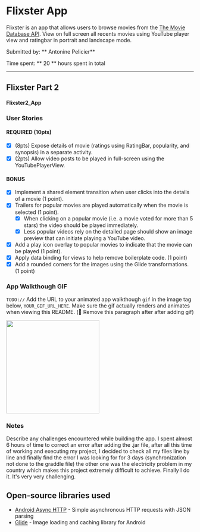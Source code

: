 # Flixster App
Flixster is an app that allows users to browse movies from the [The Movie Database API](http://docs.themoviedb.apiary.io/#). 
View on full screen all recents movies using YouTube player view and ratingbar in portrait and landscape mode.

Submitted by: ** Antonine Pelicier**

Time spent: ** 20 ** hours spent in total

---

## Flixster Part 2

#### Flixster2_App


### User Stories

#### REQUIRED (10pts)

- [X] (8pts) Expose details of movie (ratings using RatingBar, popularity, and synopsis) in a separate activity.
- [X] (2pts) Allow video posts to be played in full-screen using the YouTubePlayerView.

#### BONUS

- [X] Implement a shared element transition when user clicks into the details of a movie (1 point).
- [X] Trailers for popular movies are played automatically when the movie is selected (1 point).
  - [X] When clicking on a popular movie (i.e. a movie voted for more than 5 stars) the video should be played immediately.
  - [X] Less popular videos rely on the detailed page should show an image preview that can initiate playing a YouTube video.
- [X] Add a play icon overlay to popular movies to indicate that the movie can be played (1 point).
- [X] Apply data binding for views to help remove boilerplate code. (1 point)
- [X] Add a rounded corners for the images using the Glide transformations. (1 point)

### App Walkthough GIF

`TODO://` Add the URL to your animated app walkthough `gif` in the image tag below, `YOUR_GIF_URL_HERE`. Make sure the gif actually renders and animates when viewing this README. (🚫 Remove this paragraph after after adding gif)

<img src="Flixster2_App.gif" width=250><br>

### Notes

Describe any challenges encountered while building the app.
I spent almost 6 hours of time to correct an error after adding the .jar file, after all this time of working and executing my project, I decided to check all my files line by line and finally find  the error I was looking for for 3 days (synchronization not done to the graddle file) 
the other one was the electricity problem in my country which makes this project extremely difficult to achieve. Finally I do it. It's very very challenging.

## Open-source libraries used
- [Android Async HTTP](https://github.com/codepath/CPAsyncHttpClient) - Simple asynchronous HTTP requests with JSON parsing
- [Glide](https://github.com/bumptech/glide) - Image loading and caching library for Android
